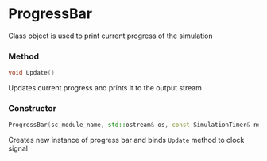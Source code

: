 # ProgressBar

Class object is used to print current progress of the simulation

### Method
```c++
void Update()
```
Updates current progress and prints it to the output stream

### Constructor
```c++
ProgressBar(sc_module_name, std::ostream& os, const SimulationTimer& network_timer, std::int32_t units, const sc_clock& clk);
```
Creates new instance of progress bar and binds ```Update``` method to clock signal